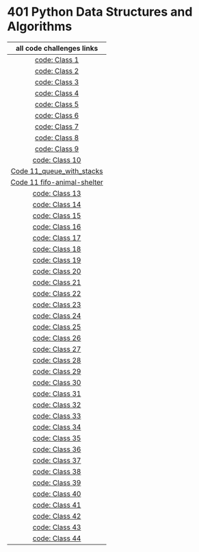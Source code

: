 # 401 Python Data Structures and Algorithms

| all code challenges links      |
| :-----:|
|[code: Class 1](https://github.com/fadiHB/data-structures-and-algorithms-python-401d2/tree/array-reverse)|
|[code: Class 2](https://github.com/fadiHB/data-structures-and-algorithms-python-401d2/tree/master/data_structures_and_algorithms/challenges/array_shift)|
|[code: Class 3](https://github.com/fadiHB/data-structures-and-algorithms-python-401d2/tree/array-binary-search/data_structures_and_algorithms/challenges/array_binary_search)|
|[code: Class 4](class-04)|
|[code: Class 5](class-05)|
|[code: Class 6](class-06)|
|[code: Class 7](class-07)|
|[code: Class 8](class-08)|
|[code: Class 9](class-09)|
|[code: Class 10](class-10)|
|[Code 11_queue_with_stacks](https://github.com/fadiHB/data-structures-and-algorithms-python-401d2/tree/master/data_structures_and_algorithms/data_structures/queue_with_stacks)|
|[Code 11 fifo-animal-shelter](https://github.com/fadiHB/data-structures-and-algorithms-python-401d2/pull/11)|
|[code: Class 13](class-13)|
|[code: Class 14](class-14)|
|[code: Class 15](class-15)|
|[code: Class 16](class-16)|
|[code: Class 17](class-17)|
|[code: Class 18](class-18)|
|[code: Class 19](class-19)|
|[code: Class 20](class-20)|
|[code: Class 21](class-21)|
|[code: Class 22](class-22)|
|[code: Class 23](class-23)|
|[code: Class 24](class-24)|
|[code: Class 25](class-25)|
|[code: Class 26](class-26)|
|[code: Class 27](class-27)|
|[code: Class 28](class-28)|
|[code: Class 29](class-29)|
|[code: Class 30](class-30)|
|[code: Class 31](class-31)|
|[code: Class 32](class-32)|
|[code: Class 33](class-33)|
|[code: Class 34](class-34)|
|[code: Class 35](class-35)|
|[code: Class 36](class-36)|
|[code: Class 37](class-37)|
|[code: Class 38](class-38)|
|[code: Class 39](class-39)|
|[code: Class 40](class-40)|
|[code: Class 41](class-41)|
|[code: Class 42](class-42)|
|[code: Class 43](class-43)|
|[code: Class 44](class-44)|
